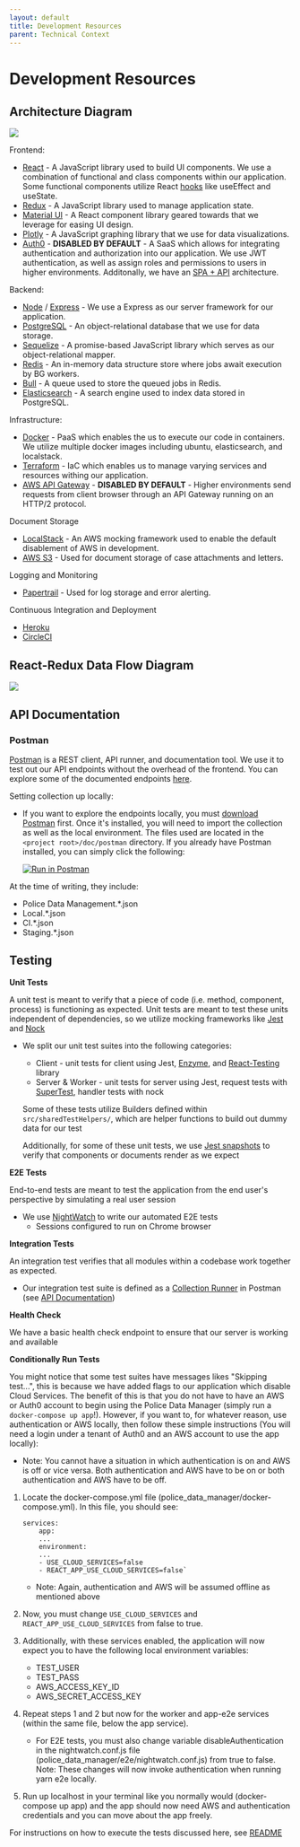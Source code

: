 ```yaml
---
layout: default
title: Development Resources
parent: Technical Context
---
```

# Development Resources
## Architecture Diagram
![](../assets/images/architecture_diagram.png)

Frontend:
* [React](https://reactjs.org/) - A JavaScript library used to build UI components. We use a combination of functional and class 
components within our application. Some functional components utilize React [hooks](https://reactjs.org/docs/hooks-overview.html) like useEffect and useState.
* [Redux](https://redux.js.org/) - A JavaScript library used to manage application state. 
* [Material UI](https://material-ui.com/) - A React component library geared towards that we leverage for easing UI design.
* [Plotly](https://plotly.com/javascript/) - A JavaScript graphing library that we use for data visualizations.
* [Auth0](https://auth0.com/) - **DISABLED BY DEFAULT** - A SaaS which allows for integrating authentication and authorization into our application. 
We use JWT authentication, as well as assign roles and permissions to users in higher environments. Additonally, we have an [SPA + API](https://auth0.com/docs/architecture-scenarios/spa-api)
architecture.

Backend:
* [Node](https://nodejs.org/en/) / [Express](https://expressjs.com/) - We use a Express as our server framework for our application.
* [PostgreSQL](https://www.postgresql.org/) - An object-relational database that we use for data storage.
* [Sequelize](https://sequelize.org/v5/) - A promise-based JavaScript library which serves as our object-relational mapper.
* [Redis](https://redis.io/) - An in-memory data structure store where jobs await execution by BG workers.
* [Bull](https://optimalbits.github.io/bull/) - A queue used to store the queued jobs in Redis.
* [Elasticsearch](https://www.elastic.co/elasticsearch/) - A search engine used to index data stored in PostgreSQL.
 
Infrastructure:
* [Docker](https://www.docker.com/) - PaaS which enables the us to execute our code in containers. We utilize multiple docker images including ubuntu, elasticsearch, and localstack.
* [Terraform](https://www.terraform.io/) - IaC which enables us to manage varying services and resources withing our application.
* [AWS API Gateway](https://aws.amazon.com/api-gateway/#:~:text=Amazon%20API%20Gateway%20is%20a,secure%20APIs%20at%20any%20scale.&text=Using%20API%20Gateway%2C%20you%20can,time%20two%2Dway%20communication%20applications.) - **DISABLED BY DEFAULT** -
Higher environments send requests from client browser through an API Gateway running on an HTTP/2 protocol.

Document Storage
* [LocalStack](https://localstack.cloud/) - An AWS mocking framework used to enable the default disablement of AWS in development.
* [AWS S3](https://aws.amazon.com/s3/) - Used for document storage of case attachments and letters.

Logging and Monitoring
* [Papertrail]() - Used for log storage and error alerting.

Continuous Integration and Deployment
* [Heroku](https://www.heroku.com/)
* [CircleCI](https://circleci.com/)

## React-Redux Data Flow Diagram
![](../assets/images/data_flow.png)

## API Documentation
### Postman
[Postman](https://www.postman.com/postman/) is a REST client, API runner, and documentation tool. We use it 
to test out our API endpoints without the overhead of the frontend. You can explore some of the documented endpoints [here](https://documenter.getpostman.com/view/9553211/TWDUqdn1).

Setting collection up locally: 
* If you want to explore the endpoints locally, you must [download Postman](https://www.google.com/url?q=https%3A%2F%2Fwww.postman.com%2Fdownloads%2F&sa=D&sntz=1&usg=AFQjCNGNCmoiHMIEgBbM7x_gB1sxfChi3g) first. 
Once it's installed, you will need to import the collection as well as the local environment. The files used are located in the `<project root>/doc/postman` directory.
If you already have Postman installed, you can simply click the following:
 
    [![Run in Postman](https://run.pstmn.io/button.svg)](https://app.getpostman.com/run-collection/ec8033f0f806e39f166c)

At the time of writing, they include:
* Police Data Management.*.json
* Local.*.json
* CI.*.json
* Staging.*.json

## Testing
**Unit Tests**

A unit test is meant to verify that a piece of code (i.e. method, component, process) is functioning as expected. Unit tests are meant to test
these units independent of dependencies, so we utilize mocking frameworks like [Jest](https://jestjs.io/docs/en/getting-started) and [Nock](https://github.com/nock)
*  We split our unit test suites into the following categories: 
    * Client - unit tests for client using Jest, [Enzyme](https://enzymejs.github.io/enzyme/), and [React-Testing](https://testing-library.com/docs/react-testing-library/intro/) library
    * Server & Worker - unit tests for server using Jest, request tests with [SuperTest](https://www.google.com/url?q=https%3A%2F%2Fgithub.com%2Fvisionmedia%2Fsupertest&sa=D&sntz=1&usg=AFQjCNGUe1lAcWNPyBtnhD4TSFhiVjK3RA),
    handler tests with nock

    Some of these tests utilize Builders defined within `src/sharedTestHelpers/`, which are helper functions 
    to build out dummy data for our test 
    
    Additionally, for some of these unit tests, we use [Jest snapshots](https://jestjs.io/docs/en/snapshot-testing) to verify that components or documents render as we expect
    
**E2E Tests**

End-to-end tests are meant to test the application from the end user's perspective by simulating a real user session
* We use [NightWatch](https://nightwatchjs.org/guide/using-nightwatch/writing-tests.html) to write our automated E2E tests
    * Sessions configured to run on Chrome browser

**Integration Tests**

An integration test verifies that all modules within a codebase work together as expected.
* Our integration test suite is defined as a [Collection Runner](https://learning.postman.com/docs/running-collections/intro-to-collection-runs/) 
in Postman (see [API Documentation](https://publicdataworks.github.io/pdm-docs/technical-context/development-resources.html#api-documentation))

**Health Check**

We have a basic health check endpoint to ensure that our server is working and available

**Conditionally Run Tests**

You might notice that some test suites have messages likes "Skipping test...", this is because we have added flags to our application which
disable Cloud Services. The benefit of this is that you do not have to have an AWS or Auth0 account to begin using the Police Data Manager (simply run a `docker-compose up app`!).
However, if you want to, for whatever reason, use authentication or AWS locally, then follow these simple instructions
(You will need a login under a tenant of Auth0 and an AWS account to use the app locally):

* Note: You cannot have a situation in which authentication is on and AWS is off or vice versa. Both authentication and AWS have to be on or both authentication and AWS have to be off.

1. Locate the docker-compose.yml file (police_data_manager/docker-compose.yml). In this file, you should see:

    ```
    services:
        app:
        ...
        environment:
        ...
        - USE_CLOUD_SERVICES=false
        - REACT_APP_USE_CLOUD_SERVICES=false`
    ```
    * Note: Again, authentication and AWS will be assumed offline as mentioned above

2. Now, you must change `USE_CLOUD_SERVICES` and `REACT_APP_USE_CLOUD_SERVICES` from false to true.

3. Additionally, with these services enabled, the application will now expect you to have the following local environment variables:
    * TEST_USER
    * TEST_PASS
    * AWS_ACCESS_KEY_ID
    * AWS_SECRET_ACCESS_KEY

4. Repeat steps 1 and 2 but now for the worker and app-e2e  services (within the same file, below the app service). 
    * For E2E tests, you must also change variable disableAuthentication in the nightwatch.conf.js file (police_data_manager/e2e/nightwatch.conf.js) from true to false. Note: These changes will now invoke authentication when running yarn e2e locally.
5. Run up localhost in your terminal like you normally would (docker-compose up app) and the app should now need AWS and authentication credentials and you can move about the app freely.

For instructions on how to execute the tests discussed here, see [README](https://github.com/PublicDataWorks/police_data_manager/blob/master/README.md)